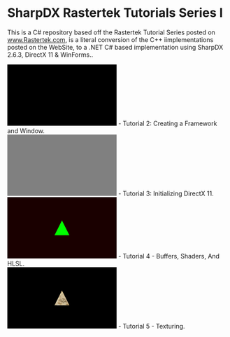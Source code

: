 # SharpDX Rastertek Tutorials Series I
This is a C# repository based off the Rastertek Tutorial Series posted on www.Rastertek.com, is a literal conversion of the C++ iimplementations posted on the WebSite, to a .NET C# based implementation using SharpDX 2.6.3, DirectX 11 &amp; WinForms..


![alt text](SharpDXWinForm/Resources/Series%201%20--%20Tutorial%202%20%20-%20%20Creating%20A%20Framework%20And%20Window%20Sm.png?raw=true "Tutorial 2: Creating a Framework and Window")  -  Tutorial 2: Creating a Framework and Window.<br />
![alt text](SharpDXWinForm/Resources/Series%201%20--%20Tutorial%203%20%20-%20%20Initializing%20DirectX%2011%20Sm.png?raw=true "Tutorial 3: Initializing DirectX 11")  -  Tutorial 3: Initializing DirectX 11.<br />
![alt text](SharpDXWinForm/Resources/Series%201%20--%20Tutorial%204%20%20-%20%20Buffers%2C%20Shaders%2C%20And%20HLSL%20Sm.png?raw=true "Tutorial 2: Creating a Framework and Window")  -  Tutorial 4 - Buffers, Shaders, And HLSL.<br />
![alt text](SharpDXWinForm/Resources/Series%201%20--%20Tutorial%205%20%20-%20%20Texturing%20Sm.png?raw=true "Tutorial 3: Initializing DirectX 11")  -  Tutorial 5 - Texturing.<br />
